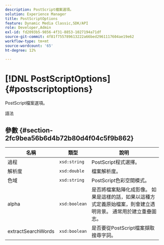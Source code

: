 ```yaml
---
description: PostScript檔案選項。
solution: Experience Manager
title: PostScriptOptions
feature: Dynamic Media Classic,SDK/API
role: Developer,Admin
exl-id: fd2093b5-9856-4f31-8853-1027194a71df
source-git-commit: 4f81f755789613222a66bed2961117604ae19e62
workflow-type: tm+mt
source-wordcount: '65'
ht-degree: 12%

---
```


# [!DNL PostScriptOptions]{#postscriptoptions}

PostScript檔案選項。

語法

## 參數 {#section-2fc9bea56b6d4b72b80d4f04c5f9b862}

| 名稱 | 類型 | 說明 |
|---|---|---|
| 過程 | `xsd:string` | PostScript程式選擇。 |
| 解析度 | `xsd:double` | 檔案解析度。 |
| 色域 | `xsd:string` | PostScript色彩空間模式。 |
| alpha | `xsd:boolean` | 是否將檔案點陣化成影像。 如果是這樣的話，如果以這種方式定義原始檔案，則會建立透明背景。 通常用於建立重疊圖志。 |
| extractSearchWords | `xsd:boolean` | 是否要從PostScript檔案擷取搜尋字詞。 |
